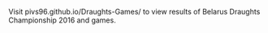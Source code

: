 Visit pivs96.github.io/Draughts-Games/ to view results of Belarus Draughts Championship 2016 and games.
